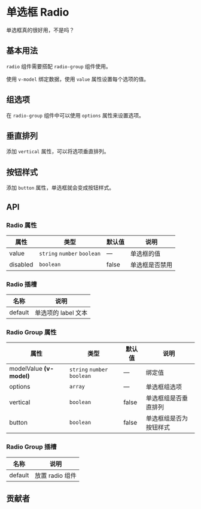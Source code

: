 # 单选框 Radio
单选框真的很好用，不是吗？


## 基本用法
`radio` 组件需要搭配 `radio-group` 组件使用。

使用 `v-model` 绑定数据，使用 `value` 属性设置每个选项的值。
<demo src="./src/radio/basic.vue"/>


## 组选项
在 `radio-group` 组件中可以使用 `options` 属性来设置选项。 
<demo src="./src/radio/group.vue"/>


## 垂直排列
添加 `vertical` 属性，可以将选项垂直排列。
<demo src="./src/radio/vertical.vue"/>


## 按钮样式
添加 `button` 属性，单选框就会变成按钮样式。
<demo src="./src/radio/button.vue"/>



## API

### Radio 属性
| 属性 | 类型 | 默认值 | 说明 |
| --- | --- | --- | --- |
| value | `string` `number` `boolean` | — | 单选框的值 |
| disabled | `boolean` | false | 单选框是否禁用 |

### Radio 插槽
| 名称 | 说明 |
| --- | --- |
| default | 单选项的 label 文本 |

### Radio Group 属性
| 属性 | 类型 | 默认值 | 说明 |
| --- | --- | --- | --- |
| modelValue **(v-model)** | `string` `number` `boolean` | — | 绑定值 |
| options | `array` | — | 单选框组选项 |
| vertical | `boolean` | false | 单选框组是否垂直排列 |
| button | `boolean` | false | 单选框组是否为按钮样式 |

### Radio Group 插槽
| 名称 | 说明 |
| --- | --- |
| default | 放置 radio 组件 |


## 贡献者
<member></member>